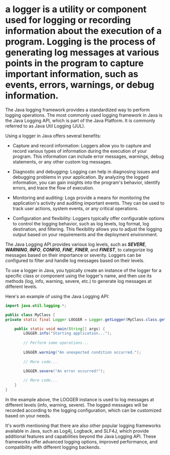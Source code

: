 
# a logger is a utility or component used for logging or recording information about the execution of a program. Logging is the process of generating log messages at various points in the program to capture important information, such as events, errors, warnings, or debug information.

The Java logging framework provides a standardized way to perform logging operations. The most commonly used logging framework in Java is the Java Logging API, which is part of the Java Platform. It is commonly referred to as Java Util Logging (JUL).

Using a logger in Java offers several benefits:

* Capture and record information: Loggers allow you to capture and record various types of information during the execution of your program. This information can include error messages, warnings, debug statements, or any other custom log messages.

* Diagnostic and debugging: Logging can help in diagnosing issues and debugging problems in your application. By analyzing the logged information, you can gain insights into the program's behavior, identify errors, and trace the flow of execution.

* Monitoring and auditing: Logs provide a means for monitoring the application's activity and auditing important events. They can be used to track user actions, system events, or any critical operations.

* Configuration and flexibility: Loggers typically offer configurable options to control the logging behavior, such as log levels, log format, log destination, and filtering. This flexibility allows you to adjust the logging output based on your requirements and the deployment environment.

The Java Logging API provides various log levels, such as 
***SEVERE***, 
***WARNING***, ***INFO***,
***CONFIG***,
***FINE***, 
***FINER***, and 
***FINEST***,
to categorize log messages based on their importance or severity. Loggers can be configured to filter and handle log messages based on their levels.

To use a logger in Java, you typically create an instance of the logger for a specific class or component using the logger's name, and then use its methods (log, info, warning, severe, etc.) to generate log messages at different levels.

Here's an example of using the Java Logging API:

```java
import java.util.logging.*;

public class MyClass {
private static final Logger LOGGER = Logger.getLogger(MyClass.class.getName());

    public static void main(String[] args) {
        LOGGER.info("Starting application...");
        
        // Perform some operations...
        
        LOGGER.warning("An unexpected condition occurred.");
        
        // More code...
        
        LOGGER.severe("An error occurred!");

        // More code...
    }
}
```
In the example above, the LOGGER instance is used to log messages at different levels (info, warning, severe). The logged messages will be recorded according to the logging configuration, which can be customized based on your needs.

It's worth mentioning that there are also other popular logging frameworks available in Java, such as Log4j, Logback, and SLF4J, which provide additional features and capabilities beyond the Java Logging API. These frameworks offer advanced logging options, improved performance, and compatibility with different logging backends.